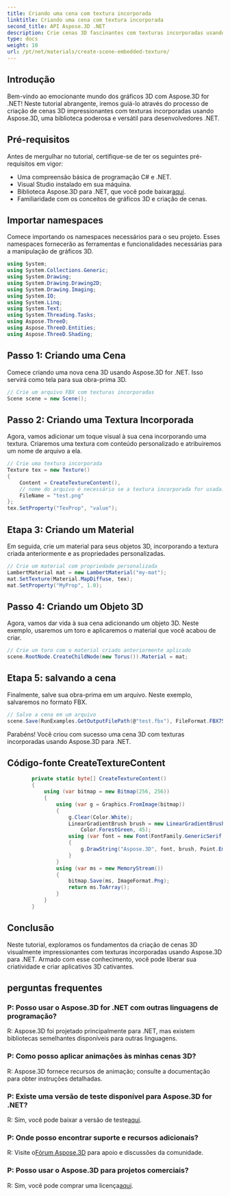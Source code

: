 ```yaml
---
title: Criando uma cena com textura incorporada
linktitle: Criando uma cena com textura incorporada
second_title: API Aspose.3D .NET
description: Crie cenas 3D fascinantes com texturas incorporadas usando Aspose.3D para .NET. Siga nosso guia passo a passo para obter resultados impressionantes.
type: docs
weight: 10
url: /pt/net/materials/create-scene-embedded-texture/
---
```

## Introdução
Bem-vindo ao emocionante mundo dos gráficos 3D com Aspose.3D for .NET! Neste tutorial abrangente, iremos guiá-lo através do processo de criação de cenas 3D impressionantes com texturas incorporadas usando Aspose.3D, uma biblioteca poderosa e versátil para desenvolvedores .NET.
## Pré-requisitos
Antes de mergulhar no tutorial, certifique-se de ter os seguintes pré-requisitos em vigor:
- Uma compreensão básica de programação C# e .NET.
- Visual Studio instalado em sua máquina.
- Biblioteca Aspose.3D para .NET, que você pode baixar[aqui](https://releases.aspose.com/3d/net/).
- Familiaridade com os conceitos de gráficos 3D e criação de cenas.
## Importar namespaces
Comece importando os namespaces necessários para o seu projeto. Esses namespaces fornecerão as ferramentas e funcionalidades necessárias para a manipulação de gráficos 3D.
```csharp
using System;
using System.Collections.Generic;
using System.Drawing;
using System.Drawing.Drawing2D;
using System.Drawing.Imaging;
using System.IO;
using System.Linq;
using System.Text;
using System.Threading.Tasks;
using Aspose.ThreeD;
using Aspose.ThreeD.Entities;
using Aspose.ThreeD.Shading;
```
## Passo 1: Criando uma Cena
Comece criando uma nova cena 3D usando Aspose.3D for .NET. Isso servirá como tela para sua obra-prima 3D.
```csharp
// Crie um arquivo FBX com texturas incorporadas
Scene scene = new Scene();
```
## Passo 2: Criando uma Textura Incorporada
Agora, vamos adicionar um toque visual à sua cena incorporando uma textura. Criaremos uma textura com conteúdo personalizado e atribuiremos um nome de arquivo a ela.
```csharp
// Crie uma textura incorporada
Texture tex = new Texture()
{
    Content = CreateTextureContent(),
    // nome do arquivo é necessário se a textura incorporada for usada.
    FileName = "test.png"
};
tex.SetProperty("TexProp", "value");
```
## Etapa 3: Criando um Material
Em seguida, crie um material para seus objetos 3D, incorporando a textura criada anteriormente e as propriedades personalizadas.
```csharp
// Crie um material com propriedade personalizada
LambertMaterial mat = new LambertMaterial("my-mat");
mat.SetTexture(Material.MapDiffuse, tex);
mat.SetProperty("MyProp", 1.0);
```
## Passo 4: Criando um Objeto 3D
Agora, vamos dar vida à sua cena adicionando um objeto 3D. Neste exemplo, usaremos um toro e aplicaremos o material que você acabou de criar.
```csharp
// Crie um toro com o material criado anteriormente aplicado
scene.RootNode.CreateChildNode(new Torus()).Material = mat;
```
## Etapa 5: salvando a cena
Finalmente, salve sua obra-prima em um arquivo. Neste exemplo, salvaremos no formato FBX.
```csharp
// Salve a cena em um arquivo
scene.Save(RunExamples.GetOutputFilePath(@"test.fbx"), FileFormat.FBX7500ASCII);
```
Parabéns! Você criou com sucesso uma cena 3D com texturas incorporadas usando Aspose.3D para .NET.
## Código-fonte CreateTextureContent
```csharp
        private static byte[] CreateTextureContent()
        {
            using (var bitmap = new Bitmap(256, 256))
            {
                using (var g = Graphics.FromImage(bitmap))
                {
                    g.Clear(Color.White);
                    LinearGradientBrush brush = new LinearGradientBrush(new Rectangle(0, 0, 128, 128), Color.Moccasin,
                        Color.ForestGreen, 45);
                    using (var font = new Font(FontFamily.GenericSerif, 40))
                    {
                        g.DrawString("Aspose.3D", font, brush, Point.Empty);
                    }
                }
                using (var ms = new MemoryStream())
                {
                    bitmap.Save(ms, ImageFormat.Png);
                    return ms.ToArray();
                }
            }
        }
```
## Conclusão
Neste tutorial, exploramos os fundamentos da criação de cenas 3D visualmente impressionantes com texturas incorporadas usando Aspose.3D para .NET. Armado com esse conhecimento, você pode liberar sua criatividade e criar aplicativos 3D cativantes.

## perguntas frequentes

### P: Posso usar o Aspose.3D for .NET com outras linguagens de programação?
R: Aspose.3D foi projetado principalmente para .NET, mas existem bibliotecas semelhantes disponíveis para outras linguagens.
### P: Como posso aplicar animações às minhas cenas 3D?
R: Aspose.3D fornece recursos de animação; consulte a documentação para obter instruções detalhadas.
### P: Existe uma versão de teste disponível para Aspose.3D for .NET?
 R: Sim, você pode baixar a versão de teste[aqui](https://releases.aspose.com/).
### P: Onde posso encontrar suporte e recursos adicionais?
 R: Visite o[Fórum Aspose.3D](https://forum.aspose.com/c/3d/18) para apoio e discussões da comunidade.
### P: Posso usar o Aspose.3D para projetos comerciais?
 R: Sim, você pode comprar uma licença[aqui](https://purchase.aspose.com/buy).